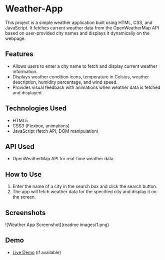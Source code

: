 # Weather-App

This project is a simple weather application built using HTML, CSS, and JavaScript. It fetches current weather data from the OpenWeatherMap API based on user-provided city names and displays it dynamically on the webpage.

## Features

- Allows users to enter a city name to fetch and display current weather information.
- Displays weather condition icons, temperature in Celsius, weather description, humidity percentage, and wind speed.
- Provides visual feedback with animations when weather data is fetched and displayed.

## Technologies Used

- HTML5
- CSS3 (Flexbox, animations)
- JavaScript (fetch API, DOM manipulation)

## API Used

- OpenWeatherMap API for real-time weather data.

## How to Use

1. Enter the name of a city in the search box and click the search button.
2. The app will fetch weather data for the specified city and display it on the screen.

## Screenshots

![Weather App Screenshot](readme images/1.png)

## Demo

- [Live Demo](https://your-demo-link.com) (if available)



